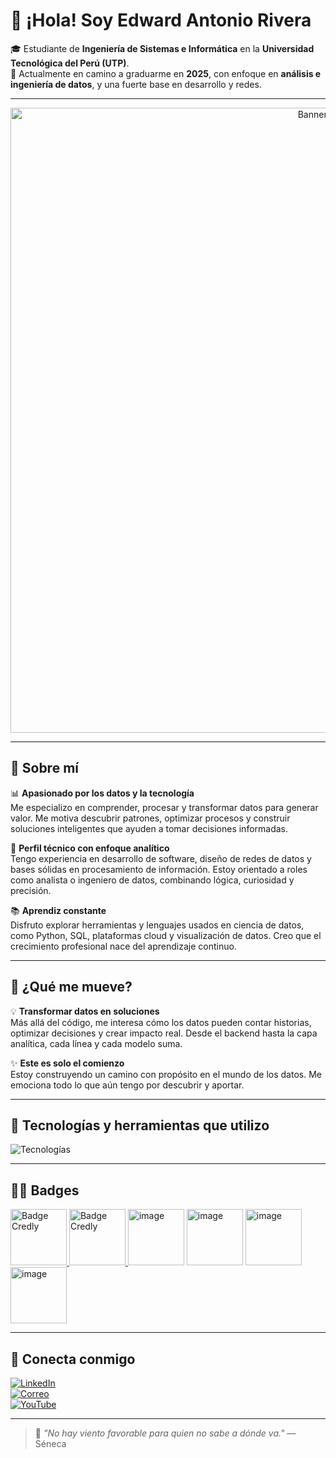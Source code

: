 # 👋 ¡Hola! Soy Edward Antonio Rivera

🎓 Estudiante de **Ingeniería de Sistemas e Informática** en la **Universidad Tecnológica del Perú (UTP)**.  
🎯 Actualmente en camino a graduarme en **2025**, con enfoque en **análisis e ingeniería de datos**, y una fuerte base en desarrollo y redes.

---
<p align="center">
  <img src="https://github.com/user-attachments/assets/3e5bdcec-5153-4310-8d17-cbcfaebf8970" alt="Banner GitHub" width="1000"/>
</p>

---

## 💼 Sobre mí

📊 **Apasionado por los datos y la tecnología**  
Me especializo en comprender, procesar y transformar datos para generar valor. Me motiva descubrir patrones, optimizar procesos y construir soluciones inteligentes que ayuden a tomar decisiones informadas.

🧠 **Perfil técnico con enfoque analítico**  
Tengo experiencia en desarrollo de software, diseño de redes de datos y bases sólidas en procesamiento de información. Estoy orientado a roles como analista o ingeniero de datos, combinando lógica, curiosidad y precisión.

📚 **Aprendiz constante**  
Disfruto explorar herramientas y lenguajes usados en ciencia de datos, como Python, SQL, plataformas cloud y visualización de datos. Creo que el crecimiento profesional nace del aprendizaje continuo.

---

## 🚀 ¿Qué me mueve?

💡 **Transformar datos en soluciones**  
Más allá del código, me interesa cómo los datos pueden contar historias, optimizar decisiones y crear impacto real. Desde el backend hasta la capa analítica, cada línea y cada modelo suma.

✨ **Este es solo el comienzo**  
Estoy construyendo un camino con propósito en el mundo de los datos. Me emociona todo lo que aún tengo por descubrir y aportar.

---

## 🧰 Tecnologías y herramientas que utilizo

![Tecnologías](https://skillicons.dev/icons?i=python,java,html,css,javascript,github,azure,aws,gcp,mysql,linux)

---
## 🧑‍💻 Badges
<a href="https://www.credly.com/earner/earned/badge/f0b5b201-b981-481f-b40c-f81bf798a4d6" target="_blank">
    <img width="90" height="90" alt="Badge Credly" src="https://github.com/user-attachments/assets/717b00de-0a8b-4ce6-a58a-60f47aa62ddb" />
</a>
<a href="https://www.credly.com/earner/earned/share/1cea6cc7-26ff-4314-b73a-a3e5d517699c" target="_blank">
    <img width="90" height="90" alt="Badge Credly" src="https://github.com/user-attachments/assets/12682c24-54d7-4c1b-b1ad-a984ec132e3c" />
</a>

<img width="90" height="90" alt="image" src="https://github.com/user-attachments/assets/12682c24-54d7-4c1b-b1ad-a984ec132e3c" />
<img width="90" height="90" alt="image" src="https://github.com/user-attachments/assets/bb6d222c-99ce-4857-bd6a-3d72a257f662" />
<img width="90" height="90" alt="image" src="https://github.com/user-attachments/assets/03e5d24a-becc-4d35-ae10-d294f78a6b7b" />
<img width="90" height="90" alt="image" src="https://github.com/user-attachments/assets/991abbb7-1ec7-407c-9814-54e4f6f3bc71" />


---

## 📢 Conecta conmigo

[![LinkedIn](https://img.shields.io/badge/LinkedIn-Edward%20Rivera-blue?style=for-the-badge&logo=linkedin)](https://www.linkedin.com/in/edward-antonio-rivera/)  
[![Correo](https://img.shields.io/badge/Gmail-edwardantonio227%40gmail.com-red?style=for-the-badge&logo=gmail)](mailto:edwardantonio227@gmail.com)  
[![YouTube](https://img.shields.io/badge/YouTube-Edward_Antonio-red?style=for-the-badge&logo=youtube)](https://www.youtube.com/@edwardantonio5771)

---

> 🧭 *"No hay viento favorable para quien no sabe a dónde va."* — Séneca
